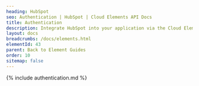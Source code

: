```yaml
---
heading: HubSpot
seo: Authentication | HubSpot | Cloud Elements API Docs
title: Authentication
description: Integrate HubSpot into your application via the Cloud Elements APIs.
layout: docs
breadcrumbs: /docs/elements.html
elementId: 43
parent: Back to Element Guides
order: 10
sitemap: false
---
```


{% include authentication.md %}
